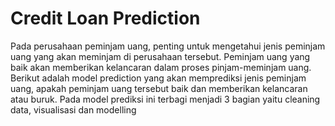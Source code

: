 # Credit Loan Prediction
Pada perusahaan peminjam uang, penting untuk mengetahui jenis peminjam uang yang akan meminjam di perusahaan tersebut. Peminjam uang yang baik akan memberikan kelancaran dalam proses pinjam-meminjam uang. Berikut adalah model prediction yang akan memprediksi jenis peminjam uang, apakah peminjam uang tersebut baik dan memberikan kelancaran atau buruk.
Pada model prediksi ini terbagi menjadi 3 bagian yaitu cleaning data, visualisasi dan modelling
